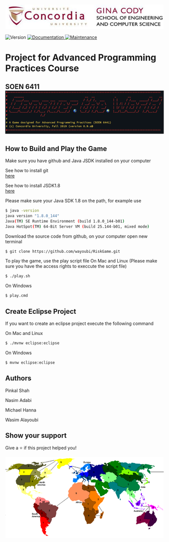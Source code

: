 <center><img alt="Version" src="resources/ginacody.jpeg" /></center>
<p>
  <img alt="Version" src="https://img.shields.io/badge/version-0.9.01-blue.svg?cacheSeconds=2592000" />
  <a href="https://github.com/wayoubi/RiskGame/wiki">
    <img alt="Documentation" src="https://img.shields.io/badge/documentation-yes-brightgreen.svg" target="_blank" />
  </a>
  <a href="https://github.com/kefranabg/readme-md-generator/graphs/commit-activity">
    <img alt="Maintenance" src="https://img.shields.io/badge/Maintained%3F-yes-green.svg" target="_blank" />
  </a>
  <h1>Project for Advanced Programming Practices Course</h1>
  <h2>SOEN 6411</hw>
  <br/>
  <img alt="Version" src="resources/banner.png" />
</p>

## How to Build and Play the Game
Make sure you have github and Java JSDK installed on your computer

See how to install git  
[here](https://git-scm.com/book/en/v2/Getting-Started-Installing-Git)

See how to install JSDK1.8  
[here](https://docs.oracle.com/javase/8/docs/technotes/guides/install/install_overview.html)

Please make sure your Java SDK 1.8 on the path, for example use

```sh 
$ java -version                                                                                                                                                                          ✔  10321  13:51:19
java version "1.8.0_144"
Java(TM) SE Runtime Environment (build 1.8.0_144-b01)
Java HotSpot(TM) 64-Bit Server VM (build 25.144-b01, mixed mode)
```

Download the source code from github, on your computer open new terminal

```sh 
$ git clone https://github.com/wayoubi/RiskGame.git
```
To play the game, use the play script file
On Mac and Linux (Please make sure you have the access rights to execcute the script file)

```sh
$ ./play.sh
```
On Windows

```sh
$ play.cmd
```

## Create Eclipse Project
If you want to create an eclipse project execute the following command

On Mac and Linux

```sh
$ ./mvnw eclipse:eclipse
```
On Windows

```sh
$ mvnw eclipse:eclipse
```


## Authors
Pinkal Shah

Nasim Adabi

Michael Hanna

Wasim Alayoubi


## Show your support

Give a ⭐️ if this project helped you!

<center><img alt="Version" src="resources/riskgame.png" /></center>
